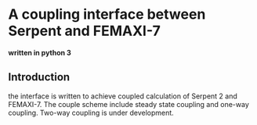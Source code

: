 <h1>A coupling interface between Serpent and FEMAXI-7</h1>

**written in python 3**

<h2>Introduction</h2>

<p>the interface is written to achieve coupled calculation of Serpent 2 and FEMAXI-7. The couple scheme include steady state coupling and one-way coupling. Two-way coupling is under development.</p>

